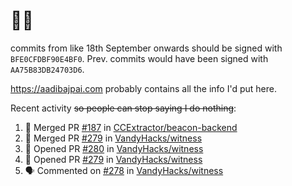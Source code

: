 # 👋🏻
<!--
**aadibajpai/aadibajpai** is a ✨ _special_ ✨ repository because its `README.md` (this file) appears on your GitHub profile.
-->
commits from like 18th September onwards should be signed with `BFE0CFDBF90E4BF0`. Prev. commits would have been signed with `AA75B83DB24703D6`.

https://aadibajpai.com probably contains all the info I'd put here.

Recent activity ~~so people can stop saying I do nothing~~:
<!--START_SECTION:activity-->
1. 🎉 Merged PR [#187](https://github.com/CCExtractor/beacon-backend/pull/187) in [CCExtractor/beacon-backend](https://github.com/CCExtractor/beacon-backend)
2. 🎉 Merged PR [#279](https://github.com/VandyHacks/witness/pull/279) in [VandyHacks/witness](https://github.com/VandyHacks/witness)
3. 💪 Opened PR [#280](https://github.com/VandyHacks/witness/pull/280) in [VandyHacks/witness](https://github.com/VandyHacks/witness)
4. 💪 Opened PR [#279](https://github.com/VandyHacks/witness/pull/279) in [VandyHacks/witness](https://github.com/VandyHacks/witness)
5. 🗣 Commented on [#278](https://github.com/VandyHacks/witness/issues/278) in [VandyHacks/witness](https://github.com/VandyHacks/witness)
<!--END_SECTION:activity-->
